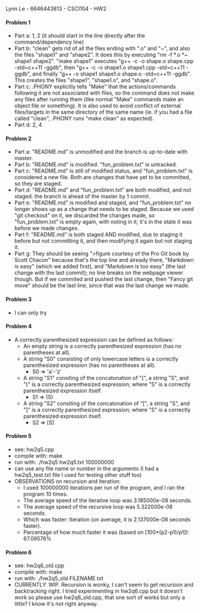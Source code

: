 Lynn Le - 6646443813 - CSCI104 - HW2

#### Problem 1
 - Part a: 1, 2 (it should start in the line directly after the command/dependency line)
 - Part b: "clean" gets rid of all the files ending with ".o" and "~", and also the files "shape1" and "shape2". It does this by executing "rm -f *.o *~ shape1 shape2". "make shape1" executes "g++ -c -o shape.o shape.cpp -std=c++11 -ggdb", then "g++ -c -o shape1.o shape1.cpp -std=c++11 -ggdb", and finally "g++ -o shape1 shape1.o shape.o -std=c++11 -ggdb". This creates the files "shape1", "shape1.o", and "shape.o".
 - Part c: .PHONY explicitly tells "Make" that the actions/commands following it are not associated with files, so the command does not make any files after running them (like normal "Make" commands make an object file or something). It is also used to avoid conflict of external files/targets in the same directory of the same name (ie. if you had a file called "clean", .PHONY runs "make clean" as expected).
 - Part d: 2, 4

#### Problem 2
 - Part a: "README.md" is unmodified and the branch is up-to-date with master.
 - Part b: "README.md" is modified. "fun_problem.txt" is untracked.
 - Part c: "README.md" is still of modified status, and "fun_problem.txt" is considered a new file. Both are changes that have yet to be committed, so they are staged.
 - Part d: "README.md" and "fun_problem.txt" are both modified, and not staged. the branch is ahead of the master by 1 commit.
 - Part e: "README.md" is modified and staged, and "fun_problem.txt" no longer shows up as a change that needs to be staged. Because we used "git checkout" on it, we discarded the changes made, so "fun_problem.txt" is empty again, with noting in it; it's in the state it was before we made changes.
 - Part f: "README.md" is both staged AND modified, due to staging it before but not committing it, and then modifying it again but not staging it.
 - Part g: They should be seeing ">figure courtesy of the Pro Git book by Scott Chacon" because that's the top line and already there, "Markdown is easy" (which we added first), and "Markdown is too easy" (the last change with the last commit); no line breaks on the webpage viewer though. But if we commited and pushed the last change, then "Fancy git move" should be the last line,  since that was the last change we made.

#### Problem 3
 - I can only try

#### Problem 4
 - A correctly parenthesized expression can be defined as follows:
    - An empty string is a correctly parenthesized expression (has no parentheses at all).
    - A string "S0" consisting of only lowercase letters is a correctly parenthesized expression (has no parentheses at all).
       - S0 => 'a'-'z'
    - A string "S1" consiting of the concatonation of "(", a string "S", and ")" is a correctly parenthesized expression; where "S" is a correctly parenthesized expression itself.
       - S1 => (S)
    - A string "S2" consiting of the concatonation of "[", a string "S", and "]" is a correctly parenthesized expression; where "S" is a correctly parenthesized expression itself.
       - S2 => [S]

#### Problem 5
 - see: hw2q5.cpp
 - compile with: make
 - run with: ./hw2q5 hw2q5.txt 100000000
 - can use any file name or number in the arguments (I had a hw2q5_test.txt file I used for testing other stuff too)
 - OBSERVATIONS on recursion and iteration:
    - I used 100000000 iterations per run of the program, and I ran the program 10 times.
    - The average speed of the iterative loop was 3.185000e-08 seconds.
    - The average speed of the recursive loop was 5.322000e-08 seconds.
    - Which was faster: Iteration (on average, it is 2.137000e-08 seconds faster).
    - Percentage of how much faster it was (based on [100*(p2-p1)/p1]): 67.09576%

#### Problem 6
 - see: hw2q6_old.cpp
 - compile with: make
 - run with: ./hw2q5_old FILENAME.txt
 - CURRENTLY: WIP. Recursion is wonky, I can't seem to get recursion and backtracking right. I tried experimenting in hw2q6.cpp but it doesn't work so please use hw2q6_old.cpp, that one sort of works but only a little? I know it's not right anyway.
